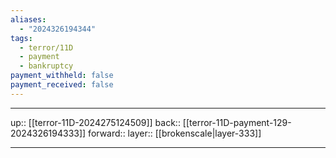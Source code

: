 ```yaml
---
aliases:
  - "2024326194344"
tags:
  - terror/11D
  - payment
  - bankruptcy
payment_withheld: false
payment_received: false
---
```




***

up:: [[terror-11D-2024275124509]]
back:: [[terror-11D-payment-129-2024326194333]]
forward:: 
layer:: [[brokenscale|layer-333]]

***
